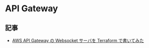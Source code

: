 # API Gateway

## 記事

- [AWS API Gateway の Websocket サーバを Terraform で書いてみた](https://qiita.com/taniyk/items/9f2d55ee95e4da31f909)
